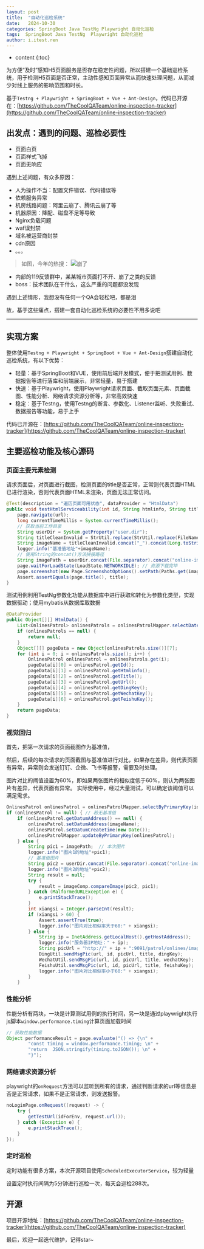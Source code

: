 ```yaml
---
layout: post
title:  "自动化巡检系统"
date:   2024-10-30
categories: SpringBoot Java TestNg Playwright 自动化巡检
tags:  SpringBoot Java TestNg  Playwright 自动化巡检
author: i.itest.ren
---
```


* content
{:toc}

为方便“及时”感知H5页面服务是否存在稳定性问题，所以搭建一个基础巡检系统，用于检测H5页面是否正常，主动性感知页面异常从而快速处理问题，从而减少对线上服务的影响范围和时长。

基于`Testng + Playwright + SpringBoot + Vue + Ant-Design`，代码已开源在：[https://github.com/TheCoolQATeam/online-inspection-tracker](https://github.com/TheCoolQATeam/online-inspection-tracker)






## 出发点：遇到的问题、巡检必要性
- 页面白页
- 页面样式飞掉
- 页面无响应

遇到上述问题，有众多原因：
- 人为操作不当：配置文件错误、代码错误等
- 依赖服务异常
- 机房线路问题：阿里云崩了、腾讯云崩了等
- 机器原因：降配、磁盘不足等导致
- Nginx负载问题
- waf误封禁
- 域名被运营商封禁
- cdn原因
- 。。。

> 如图，今年的热搜：
![崩了](https://img.1024996.xyz/output.png)


- 内部的119反馈群中，某某城市页面打不开、崩了之类的反馈
- boss：技术团队在干什么，这么严重的问题都没发现

遇到上述情形，我想没有任何一个QA会轻松吧，都是泪

故，基于这些痛点，搭建一套自动化巡检系统的必要性不用多说吧

---

## 实现方案
整体使用`Testng + Playwright + SpringBoot + Vue + Ant-Design`搭建自动化巡检系统，有以下优势：
- 轻量：基于SpringBoot和VUE，使用前后端开发模式，便于把测试用例、数据报告等进行落库和前端展示，非常轻量，易于搭建
- 快速：基于Playwright，使用Playwright请求页面、截取页面元素、页面截图、性能分析、网络请求资源分析等，非常高效快速
- 稳定：基于Testng，使用Testng的断言、参数化、Listener监听、失败重试、数据报告等功能，易于上手

代码已开源在：[https://github.com/TheCoolQATeam/online-inspection-tracker](https://github.com/TheCoolQATeam/online-inspection-tracker)

## 主要巡检功能及核心源码

### 页面主要元素检测
请求页面后，对页面进行截图，检测页面的title是否正常，正常则代表页面HTML已进行渲染，否则代表页面HTML未渲染，页面无法正常访问。

```java
@Test(description = "遍历页面可用状态", dataProvider = "HtmlData")
public void testHtmlServiceability(int id, String htmlinfo, String title, String url, String dingKey, String wechatKey, String feishuKey) throws FileNotFoundException, UnknownHostException {
    page.navigate(url);
    long currentTimeMillis = System.currentTimeMillis();
    // 获取当前工作目录
    String userDir = System.getProperty("user.dir");
    String titleCleanInvalid = StrUtil.replace(StrUtil.replace(FileNameUtil.cleanInvalid(title), " ", "_"), "\t", "");
    String imageName = titleCleanInvalid.concat("_").concat(Long.toString(currentTimeMillis));
    logger.info("基准值地址"+imageName);
    // 使用String的concat()方法拼接路径
    String imagePath = userDir.concat(File.separator).concat("online-images").concat(File.separator).concat(imageName).concat(".png");
    page.waitForLoadState(LoadState.NETWORKIDLE); // 资源下载完毕
    page.screenshot(new Page.ScreenshotOptions().setPath(Paths.get(imagePath)));
    Assert.assertEquals(page.title(), title);
}
```

测试用例利用TestNg参数化功能从数据库中进行获取和转化为参数化类型，实现数据驱动；使用mybatis从数据库取数据
```java
@DataProvider
public Object[][] HtmlData() {
    List<OnlinesPatrol> onlinesPatrols = onlinesPatrolMapper.selectDate();
    if (onlinesPatrols == null) {
        return null;
    }
    Object[][] pageData = new Object[onlinesPatrols.size()][7];
    for (int i = 0; i < onlinesPatrols.size(); i++) {
        OnlinesPatrol onlinesPatrol = onlinesPatrols.get(i);
        pageData[i][0] = onlinesPatrol.getId();
        pageData[i][1] = onlinesPatrol.getHtmlinfo();
        pageData[i][2] = onlinesPatrol.getTitle();
        pageData[i][3] = onlinesPatrol.getUrl();
        pageData[i][4] = onlinesPatrol.getDingKey();
        pageData[i][5] = onlinesPatrol.getWechatKey();
        pageData[i][6] = onlinesPatrol.getFeishuKey();
    }
    return pageData;
}
```

### 视觉回归

首先，把第一次请求的页面截图作为基准值，

然后，后续的每次请求的页面截图与基准值进行对比，如果存在差异，则代表页面有异常，异常则会发送钉钉、企微、飞书等报警，需要及时处理。

图片对比的阈值设置为60%，即如果两张图片的相似度低于60%，则认为两张图片有差异，代表页面有异常。
实际使用中，经过大量测试，可以确定该阈值可以满足需求。

```java
OnlinesPatrol onlinesPatrol = onlinesPatrolMapper.selectByPrimaryKey(id);
if (onlinesPatrol != null) { // 若无基准值
    if (onlinesPatrol.getDatumAddress() == null) {
        onlinesPatrol.setDatumAddress(imageName);
        onlinesPatrol.setDatumCreatetime(new Date());
        onlinesPatrolMapper.updateByPrimaryKey(onlinesPatrol);
    } else {
        String pic1 = imagePath;  // 本次图片
        logger.info("图片1的地址"+pic1);
        // 基准值图片
        String pic2 = userDir.concat(File.separator).concat("online-images").concat(File.separator).concat(onlinesPatrol.getDatumAddress()).concat(".png");//线上运行获取图片地址
        logger.info("图片2的地址"+pic2);
        String result = null;
        try {
            result = imageComp.compareImage(pic2, pic1);
        } catch (MalformedURLException e) {
            e.printStackTrace();
        }
        int xiangsi = Integer.parseInt(result);
        if (xiangsi > 60) {
            Assert.assertTrue(true);
            logger.info("图片对比相似率大于60:" + xiangsi);
        } else {
            String ip = InetAddress.getLocalHost().getHostAddress();
            logger.info("服务器IP地址：" + ip);
            String picUrl = "http://" + ip + ":9091/patrol/onlines/images?imageName=" + imageName;
            DingUtil.sendMsgPic(url, id, picUrl, title, dingKey);
            WechatUtil.sendMsgPic(url, id, picUrl, title, wechatKey);
            FeishuUtil.sendMsgPic(url, id, picUrl, title, feishuKey);
            logger.info("图片对比相似率小于60:" + xiangsi);
        }
    }
```

### 性能分析
性能分析有两块，一块是计算测试用例的执行时间，另一块是通过playwright执行js脚本`window.performance.timing`计算页面加载时间

```java
// 获取性能数据
Object performanceResult = page.evaluate("() => {\n" +
        "const timing = window.performance.timing; \n" +
        "return  JSON.stringify(timing.toJSON()); \n" +
        "}");
```

### 网络请求资源分析
playwright的`onRequest`方法可以监听到所有的请求，通过判断请求的url等信息是否是正常请求，如果不是正常请求，则发送报警。
```java
noLoginPage.onRequest((request) -> {
    try {
        getTestUrl(idForEnv, request.url());
    } catch (Exception e) {
        e.printStackTrace();
    }
});
```

### 定时巡检
定时功能有很多方案，本次开源项目使用`ScheduledExecutorService`，较为轻量

设置定时执行间隔为5分钟进行巡检一次，每天会巡检288次。

## 开源
项目开源地址：[https://github.com/TheCoolQATeam/online-inspection-tracker](https://github.com/TheCoolQATeam/online-inspection-tracker)

最后，欢迎一起迭代维护，记得star~